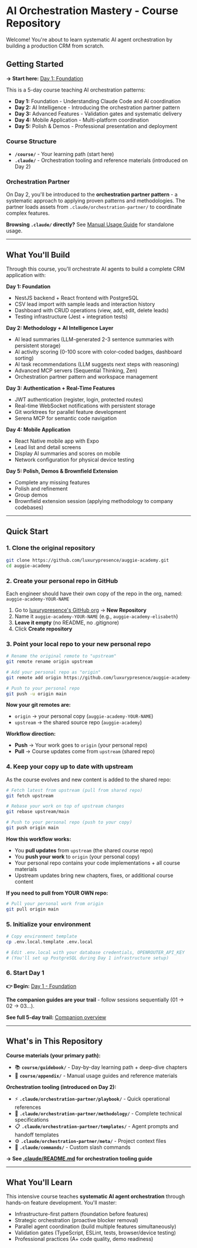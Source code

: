 # AI Orchestration Mastery - Course Repository

Welcome! You're about to learn systematic AI agent orchestration by building a production CRM from scratch.

## Getting Started

**→ Start here:** [Day 1: Foundation](/course/guidebook/companion/day-1-foundation.md)

This is a 5-day course teaching AI orchestration patterns:
- **Day 1:** Foundation - Understanding Claude Code and AI coordination
- **Day 2:** AI Intelligence - Introducing the orchestration partner pattern
- **Day 3:** Advanced Features - Validation gates and systematic delivery
- **Day 4:** Mobile Application - Multi-platform coordination
- **Day 5:** Polish & Demos - Professional presentation and deployment

### Course Structure

- **`/course/`** - Your learning path (start here)
- **`.claude/`** - Orchestration tooling and reference materials (introduced on Day 2)

### Orchestration Partner

On Day 2, you'll be introduced to the **orchestration partner pattern** - a systematic approach to applying proven patterns and methodologies. The partner loads assets from `.claude/orchestration-partner/` to coordinate complex features.

**Browsing `.claude/` directly?** See [Manual Usage Guide](/course/appendix/manual-usage.md) for standalone usage.

---

## What You'll Build

Through this course, you'll orchestrate AI agents to build a complete CRM application with:

**Day 1: Foundation**

- NestJS backend + React frontend with PostgreSQL
- CSV lead import with sample leads and interaction history
- Dashboard with CRUD operations (view, add, edit, delete leads)
- Testing infrastructure (Jest + integration tests)

**Day 2: Methodology + AI Intelligence Layer**

- AI lead summaries (LLM-generated 2-3 sentence summaries with persistent storage)
- AI activity scoring (0-100 score with color-coded badges, dashboard sorting)
- AI task recommendations (LLM suggests next steps with reasoning)
- Advanced MCP servers (Sequential Thinking, Zen)
- Orchestration partner pattern and workspace management

**Day 3: Authentication + Real-Time Features**

- JWT authentication (register, login, protected routes)
- Real-time WebSocket notifications with persistent storage
- Git worktrees for parallel feature development
- Serena MCP for semantic code navigation

**Day 4: Mobile Application**

- React Native mobile app with Expo
- Lead list and detail screens
- Display AI summaries and scores on mobile
- Network configuration for physical device testing

**Day 5: Polish, Demos & Brownfield Extension**

- Complete any missing features
- Polish and refinement
- Group demos
- Brownfield extension session (applying methodology to company codebases)

---

## Quick Start

### 1. Clone the original repository

```bash
git clone https://github.com/luxurypresence/auggie-academy.git
cd auggie-academy
```

### 2. Create your personal repo in GitHub

Each engineer should have their own copy of the repo in the org, named: `auggie-academy-YOUR-NAME`

1. Go to [luxurypresence's GitHub org](https://github.com/luxurypresence) → **New Repository**
2. Name it `auggie-academy-YOUR-NAME` (e.g., `auggie-academy-elisabeth`)
3. **Leave it empty** (no README, no .gitignore)
4. Click **Create repository**

### 3. Point your local repo to your new personal repo

```bash
# Rename the original remote to "upstream"
git remote rename origin upstream

# Add your personal repo as "origin"
git remote add origin https://github.com/luxurypresence/auggie-academy-YOUR-NAME.git

# Push to your personal repo
git push -u origin main
```

**Now your git remotes are:**

- `origin` → your personal copy (`auggie-academy-YOUR-NAME`)
- `upstream` → the shared source repo (`auggie-academy`)

**Workflow direction:**

- **Push** → Your work goes to `origin` (your personal repo)
- **Pull** → Course updates come from `upstream` (shared repo)

### 4. Keep your copy up to date with upstream

As the course evolves and new content is added to the shared repo:

```bash
# Fetch latest from upstream (pull from shared repo)
git fetch upstream

# Rebase your work on top of upstream changes
git rebase upstream/main

# Push to your personal repo (push to your copy)
git push origin main
```

**How this workflow works:**

- You **pull updates** from `upstream` (the shared course repo)
- You **push your work** to `origin` (your personal copy)
- Your personal repo contains your code implementations + all course materials
- Upstream updates bring new chapters, fixes, or additional course content

**If you need to pull from YOUR OWN repo:**

```bash
# Pull your personal work from origin
git pull origin main
```

### 5. Initialize your environment

```bash
# Copy environment template
cp .env.local.template .env.local

# Edit .env.local with your database credentials, OPENROUTER_API_KEY
# (You'll set up PostgreSQL during Day 1 infrastructure setup)
```

### 6. Start Day 1

**👉 Begin:** [Day 1 - Foundation](course/guidebook/companion/day-1-foundation.md)

**The companion guides are your trail** - follow sessions sequentially (01 → 02 → 03...).

**See full 5-day trail:** [Companion overview](course/guidebook/companion/README.md)

---

## What's in This Repository

**Course materials (your primary path):**

- 📚 **`course/guidebook/`** - Day-by-day learning path + deep-dive chapters
- 📖 **`course/appendix/`** - Manual usage guides and reference materials

**Orchestration tooling (introduced on Day 2):**

- ⚡ **`.claude/orchestration-partner/playbook/`** - Quick operational references
- 🔧 **`.claude/orchestration-partner/methodology/`** - Complete technical specifications
- 📋 **`.claude/orchestration-partner/templates/`** - Agent prompts and handoff templates
- ⚙️ **`.claude/orchestration-partner/meta/`** - Project context files
- 🤖 **`.claude/commands/`** - Custom slash commands

**→ See [.claude/README.md](.claude/README.md) for orchestration tooling guide**

---

## What You'll Learn

This intensive course teaches **systematic AI agent orchestration** through hands-on feature development. You'll master:

- Infrastructure-first pattern (foundation before features)
- Strategic orchestration (proactive blocker removal)
- Parallel agent coordination (build multiple features simultaneously)
- Validation gates (TypeScript, ESLint, tests, browser/device testing)
- Professional practices (A+ code quality, demo readiness)
